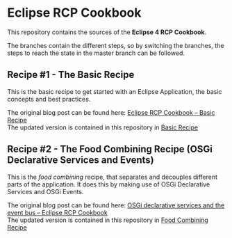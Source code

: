 # Eclipse RCP Cookbook

This repository contains the sources of the **Eclipse 4 RCP Cookbook**.

The branches contain the different steps, so by switching the branches, the steps to reach the state in the master branch can be followed.

## Recipe #1 - The Basic Recipe

This is the basic recipe to get started with an Eclipse Application, the basic concepts and best practices.

The original blog post can be found here: [Eclipse RCP Cookbook – Basic Recipe](https://blog.codecentric.de/en/2015/02/eclipse-rcp-cookbook-basic-recipe/)  
The updated version is contained in this repository in [Basic Recipe](/tutorials/Eclipse_RCP_Cookbook_Basic_Recipe.md)

## Recipe #2 - The Food Combining Recipe (OSGi Declarative Services and Events)

This is the _food combining_ recipe, that separates and decouples different parts of the application. It does this by making use of OSGi Declarative Services and OSGi Events.

The original blog post can be found here: [OSGi declarative services and the event bus – Eclipse RCP Cookbook](https://www.codecentric.de/wissens-hub/blog/osgi-declarative-services-and-the-event-bus-eclipse-rcp-cookbook)  
The updated version is contained in this repository in [Food Combining Recipe](/tutorials/Eclipse_RCP_Cookbook_Services_Events.md)